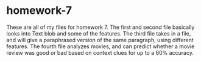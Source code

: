 # homework-7
These are all of my files for homework 7.
The first and second file basically looks into Text blob and some of the features. The third file takes in a file, and will give a paraphrased version of the same paragraph, using different features. 
The fourth file analyzes movies, and can predict whether a movie review was good or bad based on context clues for up to a 60% accuracy.
